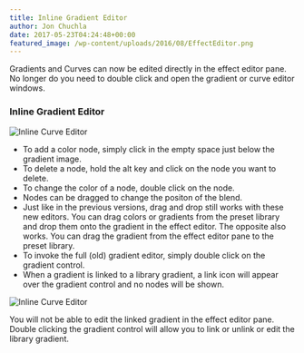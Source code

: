 ```yaml
---
title: Inline Gradient Editor
author: Jon Chuchla
date: 2017-05-23T04:24:48+00:00
featured_image: /wp-content/uploads/2016/08/EffectEditor.png
---
```


Gradients and Curves can now be edited directly in the effect editor pane. No longer do you need to double click and open the gradient or curve editor windows.

### Inline Gradient Editor

![Inline Curve Editor](/images/docs/usage/effect-editor/inline-gradient-editor/InlineGradient-300x50.png)

* To add a color node, simply click in the empty space just below the gradient image.
* To delete a node, hold the alt key and click on the node you want to delete.
* To change the color of a node, double click on the node.
* Nodes can be dragged to change the positon of the blend.
* Just like in the previous versions, drag and drop still works with these new editors. You can drag colors or gradients from the preset library and drop them onto the gradient in the effect editor. The opposite also works. You can drag the gradient from the effect editor pane to the preset library.
* To invoke the full (old) gradient editor, simply double click on the gradient control.
* When a gradient is linked to a library gradient, a link icon will appear over the gradient control and no nodes will be shown.  

![Inline Curve Editor](/images/docs/usage/effect-editor/inline-gradient-editor/LinkedInlineGradient-300x48.png)

You will not be able to edit the linked gradient in the effect editor pane.  Double clicking the gradient control will allow you to link or unlink or edit the library gradient.
